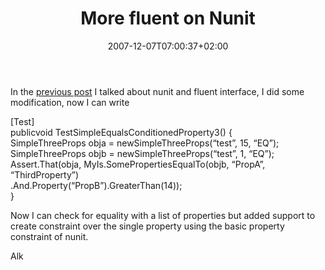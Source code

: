 ﻿---
title: "More fluent on Nunit"
description: ""
date: 2007-12-07T07:00:37+02:00
draft: false
tags: [Testing]
categories: [Testing]
---
In the [previous post](http://www.nablasoft.com/Alkampfer/?p=122) I talked about nunit and fluent interface, I did some modification, now I can write

[Test]  
publicvoid  TestSimpleEqualsConditionedProperty3()  {  
SimpleThreeProps  obja  =  newSimpleThreeProps(“test”,  15,  “EQ”);  
SimpleThreeProps  objb  =  newSimpleThreeProps(“test”,  1,  “EQ”);  
Assert.That(obja,  MyIs.SomePropertiesEqualTo(objb,  “PropA”,  “ThirdProperty”)  
       .And.Property(“PropB”).GreaterThan(14));  
}

Now I can check for equality with a list of properties but added support to create constraint over the single property  using the basic property constraint of nunit.

Alk
